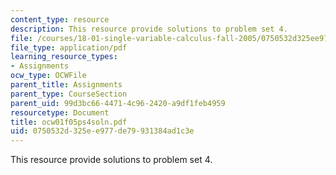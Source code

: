 ```yaml
---
content_type: resource
description: This resource provide solutions to problem set 4.
file: /courses/18-01-single-variable-calculus-fall-2005/0750532d325ee977de79931384ad1c3e_ocw01f05ps4soln.pdf
file_type: application/pdf
learning_resource_types:
- Assignments
ocw_type: OCWFile
parent_title: Assignments
parent_type: CourseSection
parent_uid: 99d3bc66-4471-4c96-2420-a9df1feb4959
resourcetype: Document
title: ocw01f05ps4soln.pdf
uid: 0750532d-325e-e977-de79-931384ad1c3e
---
```

This resource provide solutions to problem set 4.

